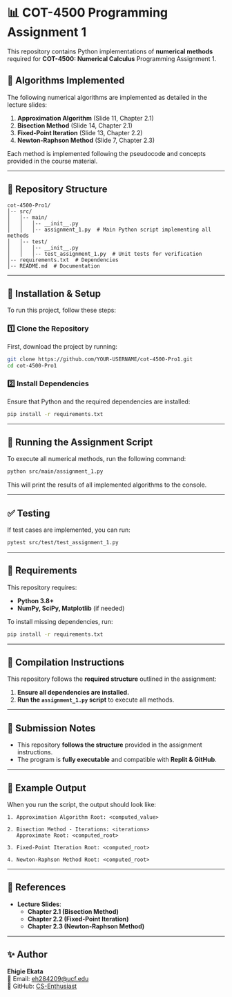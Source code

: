# 📊 COT-4500 Programming Assignment 1

This repository contains Python implementations of **numerical methods** required for **COT-4500: Numerical Calculus** Programming Assignment 1.

## 📌 Algorithms Implemented
The following numerical algorithms are implemented as detailed in the lecture slides:

1. **Approximation Algorithm** (Slide 11, Chapter 2.1)
2. **Bisection Method** (Slide 14, Chapter 2.1)
3. **Fixed-Point Iteration** (Slide 13, Chapter 2.2)
4. **Newton-Raphson Method** (Slide 7, Chapter 2.3)

Each method is implemented following the pseudocode and concepts provided in the course material.

---

## 📂 Repository Structure

```
cot-4500-Pro1/
│-- src/
│   │-- main/
│   │   │-- __init__.py
│   │   │-- assignment_1.py  # Main Python script implementing all methods
│   │-- test/
│   │   │-- __init__.py
│   │   │-- test_assignment_1.py  # Unit tests for verification
│-- requirements.txt  # Dependencies
│-- README.md  # Documentation
```

---

## 🔧 **Installation & Setup**
To run this project, follow these steps:

### **1️⃣ Clone the Repository**
First, download the project by running:
```sh
git clone https://github.com/YOUR-USERNAME/cot-4500-Pro1.git
cd cot-4500-Pro1
```

### **2️⃣ Install Dependencies**
Ensure that Python and the required dependencies are installed:
```sh
pip install -r requirements.txt
```

---

## 🚀 **Running the Assignment Script**
To execute all numerical methods, run the following command:
```sh
python src/main/assignment_1.py
```

This will print the results of all implemented algorithms to the console.

---

## ✅ **Testing**
If test cases are implemented, you can run:
```sh
pytest src/test/test_assignment_1.py
```

---

## 📜 **Requirements**
This repository requires:
- **Python 3.8+**
- **NumPy, SciPy, Matplotlib** (if needed)

To install missing dependencies, run:
```sh
pip install -r requirements.txt
```

---

## 📝 **Compilation Instructions**
This repository follows the **required structure** outlined in the assignment:

1. **Ensure all dependencies are installed.**
2. **Run the `assignment_1.py` script** to execute all methods.

---

## 📩 **Submission Notes**
- This repository **follows the structure** provided in the assignment instructions.
- The program is **fully executable** and compatible with **Replit & GitHub**.

---

## 📌 **Example Output**
When you run the script, the output should look like:

```
1. Approximation Algorithm Root: <computed_value>

2. Bisection Method - Iterations: <iterations>
   Approximate Root: <computed_root>

3. Fixed-Point Iteration Root: <computed_root>

4. Newton-Raphson Method Root: <computed_root>
```

---

## 📖 **References**
- **Lecture Slides**:
  - **Chapter 2.1 (Bisection Method)**
  - **Chapter 2.2 (Fixed-Point Iteration)**
  - **Chapter 2.3 (Newton-Raphson Method)**

---

## ✨ **Author**
**Ehigie Ekata**  
📧 Email: eh284209@ucf.edu  
🔗 GitHub: [CS-Enthusiast](https://github.com/CS-Enthusiast)
